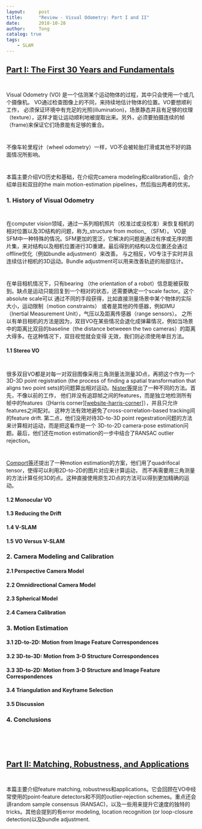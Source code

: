 ```yaml
---
layout:     post
title:      "Review - Visual Odometry: Part I and II"
date:       2018-10-28
author:     Tong
catalog: true
tags:
    - SLAM
---
```


## [Part I: The First 30 Years and Fundamentals][paper-part-1]

$$\quad$$ Visual Odometry (VO) 是一个估测某个运动物体的过程，其中只会使用一个或几个摄像机。 VO通过检查图像上的不同，来持续地估计物体的位置。VO要想顺利工作，
必须保证环境中有充足的光照(illumination)，场景静态并且有足够的纹理（texture），这样才能让运动顺利地被提取出来。另外，必须要拍摄连续的帧（frame)来保证它们场景能有足够的重合。

$$\quad$$ 不像车轮里程计（wheel odometry）一样，VO不会被轮胎打滑或其他不好的路面情况所影响。

$$\quad$$ 本篇主要介绍VO历史和基础，在介绍完camera modeling和calibration后，会介绍单目和双目的the main motion-estimation pipelines，然后指出两者的优劣。

### 1. History of Visual Odometry

$$\quad$$ 在computer vision领域，通过一系列相机照片（校准过或没校准）来恢复相机的相对位置以及3D结构的问题，称为_structure from motion_ （SFM）。
VO是SFM中一种特殊的情况。SFM更加的宽泛，它解决的问题是通过有序或无序的图片集，来对结构以及相机位置进行3D重建。最后得到的结构以及位置还会通过offline优化（例如bundle adjustment）来改善。
与之相反，VO专注于实时并且连续估计相机的3D运动。Bundle adjustment可以用来改善轨迹的局部估计。

$$\quad$$ 在单目相机情况下，只有bearing （the orientation of a robot）信息能被获取到。缺点是运动只能回复到一个相对的状态，还需要确定一个scale factor。这个absolute scale可以
通过不同的手段获得，比如直接测量场景中某个物体的实际大小，运动限制（motion constraints） 或者是其他的传感器，例如IMU（Inertial Measurement Unit），气压以及距离传感器（range sensors）。
之所以有单目相机的方法是因为，双目VO在某些情况会退化成弹幕情况，例如当场景中的距离比双目的baseline（the distance betweeen the two cameras）的距离大得多。在这种情况下，双目视觉就会变得
无效，我们则必须使用单目方法。


#### 1.1 Stereo VO

$$\quad$$ 很多双目VO都是对每一对双目图像采用三角测量法测量3D点，再把这个作为一个3D-3D point registration 
(the process of finding a spatial transformation that aligns two point sets)的问题算出相对运动。[Nister等][paper-nister]提出了一种不同的方法。首先，不像以前的工作，
他们并没有追踪帧之间的features，而是独立地检测所有帧中的features（[Harris corner][[website-harris-corner]]），并且只允许features之间配对。
这种方法有效地避免了cross-correlation-based tracking间的feature drift. 第二点，他们没用对待3D-to-3D point regestration问题的方法来计算相对运动，而是把这看作是一个
3D-to-2D camera-pose estimation问题。最后，他们还在motion estimation的一步中结合了RANSAC outlier rejection。

$$\quad$$ [Comport等][paper-comport]还提出了一种motion estimation的方案，他们用了quadrifocal tensor，使得可以利用2D-to-2D的图片对应来计算运动，
而不再需要用三角测量的方法计算任何3D的点。这种直接使用原生2D点的方法可以得到更加精确的运动。


#### 1.2 Monocular VO



#### 1.3 Reducing the Drift

#### 1.4 V-SLAM 

#### 1.5 VO Versus V-SLAM

### 2. Camera Modeling and Calibration

#### 2.1 Perspective Camera Model

#### 2.2 Omnidirectional Camera Model

#### 2.3 Spherical Model

#### 2.4 Camera Calibration

### 3. Motion Estimation

#### 3.1 2D-to-2D: Motion from Image Feature Correspondences

#### 3.2 3D-to-3D: Motion from 3-D Structure Correspondences

#### 3.3 3D-to-2D: Motion from 3-D Structure and Image Feature Correspondences

#### 3.4 Triangulation and Keyframe Selection

#### 3.5 Discussion

### 4. Conclusions


<br>
<br>
<br>

## [Part II: Matching, Robustness, and Applications][paper-part-2]

$$\quad$$ 本篇主要介绍feature matching, robustness和applications。它会回顾在VO中经常使用的point-feature detectors和不同的outlier-rejection schemes。重点还会讲random sample consensus (RANSAC)，以及一些用来提升它速度的独特的tricks。其他会提到的有error modeling, location recognition (or loop-closure detection)以及bundle adjustment.


[paper-part-1]: https://www.ifi.uzh.ch/dam/jcr:5759a719-55db-4930-8051-4cc534f812b1/VO_Part_I_Scaramuzza.pdf
[paper-part-2]: http://rpg.ifi.uzh.ch/docs/VO_Part_II_Scaramuzza.pdf
[paper-nister]: https://www.computer.org/csdl/proceedings/cvpr/2004/2158/01/01315094.pdf
[website-harris-corner]: https://opencv-python-tutroals.readthedocs.io/en/latest/py_tutorials/py_feature2d/py_features_harris/py_features_harris.html
[paper-comport]: http://citeseerx.ist.psu.edu/viewdoc/download?doi=10.1.1.331.9823&rep=rep1&type=pdf